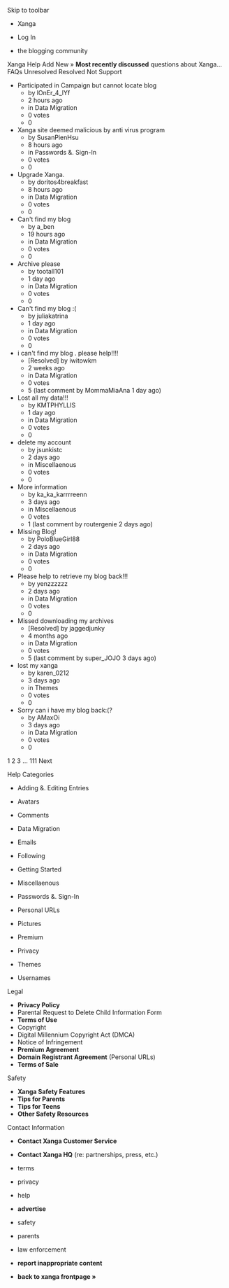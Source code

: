 Skip to toolbar

*   Xanga

*   Log In

*   the blogging community

Xanga Help Add New » **Most recently discussed** questions about Xanga… FAQs Unresolved Resolved Not Support

*   Participated in Campaign but cannot locate blog
    *   by lOnEr\_4\_lYf
    *   2 hours ago
    *   in Data Migration
    *   0 votes
    *   0
*   Xanga site deemed malicious by anti virus program
    *   by SusanPienHsu
    *   8 hours ago
    *   in Passwords &. Sign-In
    *   0 votes
    *   0
*   Upgrade Xanga.
    *   by doritos4breakfast
    *   8 hours ago
    *   in Data Migration
    *   0 votes
    *   0
*   Can't find my blog
    *   by a\_ben
    *   19 hours ago
    *   in Data Migration
    *   0 votes
    *   0
*   Archive please
    *   by tootall101
    *   1 day ago
    *   in Data Migration
    *   0 votes
    *   0
*   Can't find my blog :(
    *   by juliakatrina
    *   1 day ago
    *   in Data Migration
    *   0 votes
    *   0
*   i can't find my blog . please help!!!!
    *   \[Resolved\] by iwitowkm
    *   2 weeks ago
    *   in Data Migration
    *   0 votes
    *   5 (last comment by MommaMiaAna 1 day ago)
*   Lost all my data!!!
    *   by KMTPHYLLIS
    *   1 day ago
    *   in Data Migration
    *   0 votes
    *   0
*   delete my account
    *   by jsunkistc
    *   2 days ago
    *   in Miscellaenous
    *   0 votes
    *   0
*   More information
    *   by ka\_ka\_karrrreenn
    *   3 days ago
    *   in Miscellaenous
    *   0 votes
    *   1 (last comment by routergenie 2 days ago)
*   Missing Blog!
    *   by PoloBlueGirl88
    *   2 days ago
    *   in Data Migration
    *   0 votes
    *   0
*   Please help to retrieve my blog back!!!
    *   by yenzzzzzz
    *   2 days ago
    *   in Data Migration
    *   0 votes
    *   0
*   Missed downloading my archives
    *   \[Resolved\] by jaggedjunky
    *   4 months ago
    *   in Data Migration
    *   0 votes
    *   5 (last comment by super\_JOJO 3 days ago)
*   lost my xanga
    *   by karen\_0212
    *   3 days ago
    *   in Themes
    *   0 votes
    *   0
*   Sorry can i have my blog back:(?
    *   by AMaxOi
    *   3 days ago
    *   in Data Migration
    *   0 votes
    *   0

1 2 3 ... 111 Next

Help Categories

*   Adding &. Editing Entries
*   Avatars
*   Comments
*   Data Migration
*   Emails
*   Following
*   Getting Started
*   Miscellaenous

*   Passwords &. Sign-In
*   Personal URLs
*   Pictures
*   Premium
*   Privacy
*   Themes
*   Usernames

Legal

*   **Privacy Policy**
*   Parental Request to Delete Child Information Form
*   **Terms of Use**
*   Copyright
*   Digital Millennium Copyright Act (DMCA)
*   Notice of Infringement
*   **Premium Agreement**
*   **Domain Registrant Agreement** (Personal URLs)
*   **Terms of Sale**

Safety

*   **Xanga Safety Features**
*   **Tips for Parents**
*   **Tips for Teens**
*   **Other Safety Resources**

Contact Information

*   **Contact Xanga Customer Service**
*   **Contact Xanga HQ** (re: partnerships, press, etc.)

*   terms
*   privacy
*   help
*   **advertise**

*   safety
*   parents
*   law enforcement
*   **report inappropriate content**

*   **back to xanga frontpage »**
